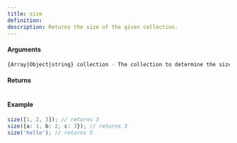 ```yaml
---
title: size
definition: 
description: Returns the size of the given collection.
---
```



#### Arguments


```bash
{Array|Object|string} collection - The collection to determine the size of.
```


#### Returns


```bash

```


#### Example


```ts
size([1, 2, 3]); // returns 3size({a: 1, b: 2, c: 3}); // returns 3size('hello'); // returns 5
```